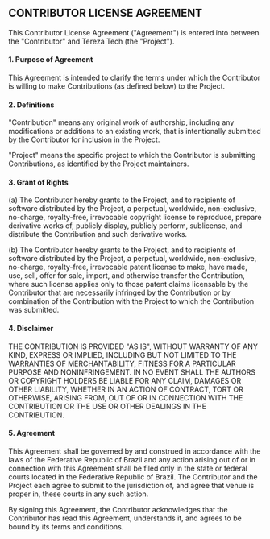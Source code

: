 ## CONTRIBUTOR LICENSE AGREEMENT

This Contributor License Agreement ("Agreement") is entered into between the "Contributor" and Tereza Tech (the "Project").

#### 1. Purpose of Agreement

This Agreement is intended to clarify the terms under which the Contributor is willing to make Contributions (as defined below) to the Project.

#### 2. Definitions

"Contribution" means any original work of authorship, including any modifications or additions to an existing work, that is intentionally submitted by the Contributor for inclusion in the Project.

"Project" means the specific project to which the Contributor is submitting Contributions, as identified by the Project maintainers.

#### 3. Grant of Rights

(a) The Contributor hereby grants to the Project, and to recipients of software distributed by the Project, a perpetual, worldwide, non-exclusive, no-charge, royalty-free, irrevocable copyright license to reproduce, prepare derivative works of, publicly display, publicly perform, sublicense, and distribute the Contribution and such derivative works.

(b) The Contributor hereby grants to the Project, and to recipients of software distributed by the Project, a perpetual, worldwide, non-exclusive, no-charge, royalty-free, irrevocable patent license to make, have made, use, sell, offer for sale, import, and otherwise transfer the Contribution, where such license applies only to those patent claims licensable by the Contributor that are necessarily infringed by the Contribution or by combination of the Contribution with the Project to which the Contribution was submitted.

#### 4. Disclaimer

THE CONTRIBUTION IS PROVIDED "AS IS", WITHOUT WARRANTY OF ANY KIND, EXPRESS OR IMPLIED, INCLUDING BUT NOT LIMITED TO THE WARRANTIES OF MERCHANTABILITY, FITNESS FOR A PARTICULAR PURPOSE AND NONINFRINGEMENT. IN NO EVENT SHALL THE AUTHORS OR COPYRIGHT HOLDERS BE LIABLE FOR ANY CLAIM, DAMAGES OR OTHER LIABILITY, WHETHER IN AN ACTION OF CONTRACT, TORT OR OTHERWISE, ARISING FROM, OUT OF OR IN CONNECTION WITH THE CONTRIBUTION OR THE USE OR OTHER DEALINGS IN THE CONTRIBUTION.

#### 5. Agreement

This Agreement shall be governed by and construed in accordance with the laws of the Federative Republic of Brazil and any action arising out of or in connection with this Agreement shall be filed only in the state or federal courts located in the Federative Republic of Brazil. The Contributor and the Project each agree to submit to the jurisdiction of, and agree that venue is proper in, these courts in any such action.

By signing this Agreement, the Contributor acknowledges that the Contributor has read this Agreement, understands it, and agrees to be bound by its terms and conditions.
